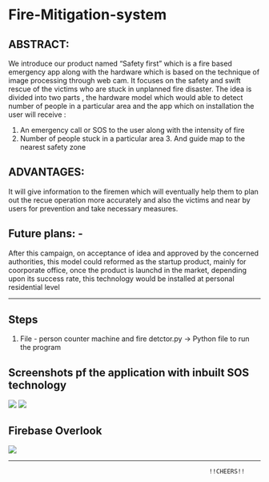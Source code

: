 # Fire-Mitigation-system

## ABSTRACT:

We introduce our product named “Safety first” which is a fire based emergency app along with the hardware which is 
based on the technique of image processing through web cam.
It focuses on the safety and swift rescue of the victims who are stuck in unplanned fire disaster. 
The idea is divided into two parts , the hardware model which would able to detect number of people
in a particular area and the app which on installation the user will receive : 
1. An emergency call or SOS to the user along with the intensity of fire 
2. Number of people stuck in a particular area 3. And guide map to the nearest safety zone

## ADVANTAGES:

It will give information to the firemen which will eventually help them to plan out the recue operation more accurately 
and also the victims and near by users for prevention and take necessary measures.

## Future plans: -

After this campaign, on acceptance of idea and approved by the concerned authorities,
this model could reformed as the startup product, mainly for coorporate office, once the product is launchd in the market, 
depending upon its success rate, this technology would be installed at personal residential level

************************************************************************************************************************************
## Steps
1) File - person counter machine and fire detctor.py -> Python file to run the program

## Screenshots pf the application with inbuilt SOS technology

![](https://github.com/rahilarora07/Fire-Mitigation-system-Hadware-and-software/blob/master/Hardware/Login%20page%20with%20firebase%20authentication.jpeg)
![](https://github.com/rahilarora07/Fire-Mitigation-system-Hadware-and-software/blob/master/Hardware/App-in%20page.jpeg)

## Firebase Overlook
![](https://github.com/rahilarora07/Fire-Mitigation-system-Hadware-and-software/blob/master/Hardware/Firebase%20image.JPG)
*************************************************************************************************************************************

                                                            !!CHEERS!!
 
